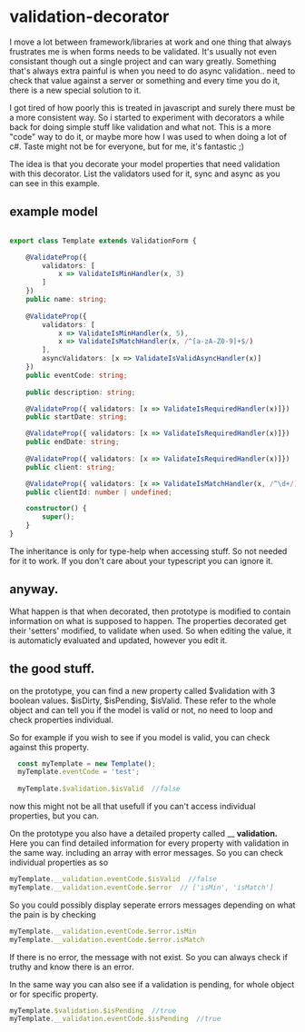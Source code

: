 # validation-decorator

I move a lot between framework/libraries at work and one thing that always frustrates me is when forms needs to be validated. It's usually not even consistant though out a single project and can wary greatly. Something that's always extra painful is when you need to do async validation.. need to check that value against a server or something and every time you do it, there is a new special solution to it.

I got tired of how poorly this is treated in javascript and surely there must be a more consistent way. So i started to experiment with decorators a while back for doing simple stuff like validation and what not. This is a more "code" way to do it, or maybe more how I was used to when doing a lot of c#. Taste might not be for everyone, but for me, it's fantastic ;)

The idea is that you decorate your model properties that need validation with this decorator. List the validators used for it, sync and async as you can see in this example. 

## example model

``` typescript

export class Template extends ValidationForm {

    @ValidateProp({
        validators: [
            x => ValidateIsMinHandler(x, 3)
        ]
    })
    public name: string;
    
    @ValidateProp({ 
        validators: [
            x => ValidateIsMinHandler(x, 5), 
            x => ValidateIsMatchHandler(x, /^[a-zA-Z0-9]+$/)
        ],
        asyncValidators: [x => ValidateIsValidAsyncHandler(x)]
    })
    public eventCode: string;
    
    public description: string;

    @ValidateProp({ validators: [x => ValidateIsRequiredHandler(x)]})
    public startDate: string;

    @ValidateProp({ validators: [x => ValidateIsRequiredHandler(x)]})
    public endDate: string;
    
    @ValidateProp({ validators: [x => ValidateIsRequiredHandler(x)]})
    public client: string;

    @ValidateProp({ validators: [x => ValidateIsMatchHandler(x, /^\d+/)]})
    public clientId: number | undefined;

    constructor() {
        super();
    }
}
```

The inheritance is only for type-help when accessing stuff. So not needed for it to work. If you don't care about your typescript you can ignore it.

## anyway.
What happen is that when decorated, then prototype is modified to contain information on what is supposed to happen. The properties decorated get their 'setters' modified, to validate when used. So when editing the value, it is automaticly evaluated and updated, however you edit it.

## the good stuff.
on the prototype, you can find a new property called $validation with 3 boolean values. $isDirty, $isPending, $isValid. These refer to the whole object and can tell you if the model is valid or not, no need to loop and check properties individual.

So for example if you wish to see if you model is valid, you can check against this property.

``` typescript
  const myTemplate = new Template();
  myTemplate.eventCode = 'test';
  
  myTemplate.$validation.$isValid  //false
```

now this might not be all that usefull if you can't access individual properties, but you can.

On the prototype you also have a detailed property called __ __validation.__ Here you can find detailed information for every property with validation in the same way. including an array with error messages. So you can check individual properties as so

``` typescript
myTemplate.__validation.eventCode.$isValid  //false
myTemplate.__validation.eventCode.$error  // ['isMin', 'isMatch']
```
So you could possibly display seperate errors messages depending on what the pain is by checking

```typescript
myTemplate.__validation.eventCode.$error.isMin
myTemplate.__validation.eventCode.$error.isMatch
```
If there is no error, the message with not exist. So you can always check if truthy and know there is an error.

In the same way you can also see if a validation is pending, for whole object or for specific property.

``` typescript
myTemplate.$validation.$isPending  //true
myTemplate.__validation.eventCode.$isPending  //true
```
